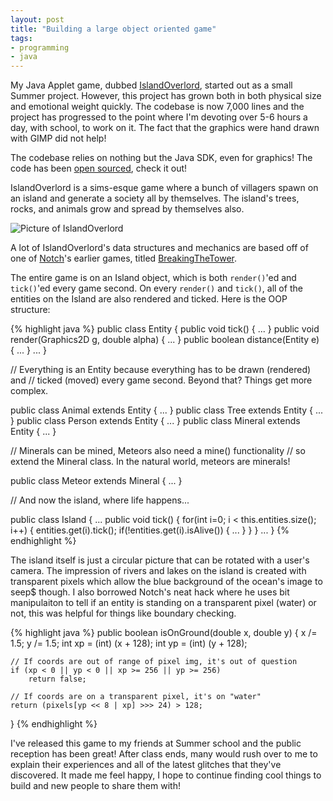 ```yaml
---
layout: post
title: "Building a large object oriented game"
tags:
- programming
- java
---
```


My Java Applet game, dubbed [IslandOverlord](http://codelucas.com/pages/island-overlord.html), started out as a small Summer project. However, this project has grown both in both physical size and emotional weight quickly. The codebase is now 7,000 lines and the project has progressed to the point where I'm devoting over 5-6 hours a day, with school, to work on it. The fact that the graphics were hand drawn with GIMP did not help!

The codebase relies on nothing but the Java SDK, even for graphics! The code has been [open sourced](https://github.com/codelucas/islandoverlord), check it out!

IslandOverlord is a sims-esque game where a bunch of villagers spawn on an island and generate a society all by themselves. The island's trees, rocks, and animals grow and spread by themselves also.

![Picture of IslandOverlord](http://i1145.photobucket.com/albums/o516/lukepop/da522032.png)

A lot of IslandOverlord's data structures and mechanics are based off of one of [Notch](https://mojang.com/notch/)'s earlier games, titled [BreakingTheTower](https://mojang.com/notch/ld12/breaking/).

The entire game is on an Island object, which is both `render()`'ed and `tick()`'ed every game second. On every `render()` and `tick()`, all of the entities on the Island are also rendered and ticked. Here is the OOP structure:

{% highlight java %}
public class Entity {
    public void tick() { ... }
    public void render(Graphics2D g, double alpha) { ... }
    public boolean distance(Entity e) { ... }
    ...
}

// Everything is an Entity because everything has to be drawn (rendered) and
// ticked (moved) every game second. Beyond that? Things get more complex.

public class Animal extends Entity { ... }
public class Tree extends Entity { ... }
public class Person extends Entity { ... }
public class Mineral extends Entity { ... }

// Minerals can be mined, Meteors also need a mine() functionality
// so extend the Mineral class. In the natural world, meteors are minerals!

public class Meteor extends Mineral { ... }

// And now the island, where life happens...

public class Island {
    ...
    public void tick() {
        for(int i=0; i < this.entities.size(); i++) {
            entities.get(i).tick();
            if(!entities.get(i).isAlive()) {
                ...
            }
        }
    }
    ...
}
{% endhighlight %}

The island itself is just a circular picture that can be rotated with a user's camera. The impression of rivers and lakes on the island is created with transparent pixels which allow the blue background of the ocean's image to seep$ though. I also borrowed Notch's neat hack where he uses bit manipulaiton to tell if an entity is standing on a transparent pixel (water) or not, this was helpful for things like boundary checking.

{% highlight java %}
public boolean isOnGround(double x, double y) {
    x /= 1.5;
    y /= 1.5;
    int xp = (int) (x + 128);
    int yp = (int) (y + 128);

    // If coords are out of range of pixel img, it's out of question
    if (xp < 0 || yp < 0 || xp >= 256 || yp >= 256) 
        return false;

    // If coords are on a transparent pixel, it's on "water"
    return (pixels[yp << 8 | xp] >>> 24) > 128;
}
{% endhighlight %}

I've released this game to my friends at Summer school and the public reception has been great! After class ends, many would rush over to me to explain their experiences and all of the latest glitches that they've discovered. It made me feel happy, I hope to continue finding cool things to build and new people to share them with!
